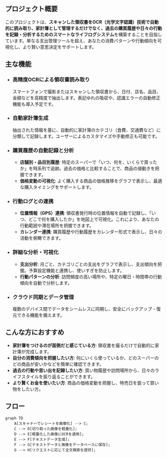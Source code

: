 
## プロジェクト概要

このプロジェクトは、**スキャンした領収書をOCR（光学文字認識）技術で自動的に読み取り、家計簿として管理するだけでなく、過去の購買履歴や日々の行動を記録・分析するためのスマートなライフログシステム**を構築することを目指しています。単なる支出管理ツールを超え、あなたの消費パターンや行動傾向を可視化し、より賢い意思決定をサポートします。

## 主な機能

  * ### 高精度OCRによる領収書読み取り

    スマートフォンで撮影またはスキャンした領収書から、日付、店名、品目、金額などを高精度で抽出します。表記ゆれの吸収や、認識エラーの自動修正機能も導入予定です。

  * ### 自動家計簿生成

    抽出された情報を基に、自動的に家計簿のカテゴリ（食費、交通費など）に分類して記録します。ユーザーによるカスタマイズや手動修正も可能です。

  * ### 購買履歴の自動記録と分析

      * **店舗別・品目別履歴**: 特定のスーパーで「いつ、何を、いくらで買ったか」を時系列で追跡。過去の価格と比較することで、商品の値動きを把握できます。
      * **価格変動の可視化**: よく購入する商品の価格推移をグラフで表示し、最適な購入タイミングをサポートします。

  * ### 行動ログとの連携

      * **位置情報（GPS）連携**: 領収書発行時の位置情報を自動で記録し、「いつ、どこで何を購入したか」を地図上で可視化。これにより、あなたの行動範囲や滞在場所を把握できます。
      * **カレンダー連携**: 購買履歴や行動履歴をカレンダー形式で表示し、日々の活動を俯瞰できます。

  * ### 詳細な分析・可視化

      * **支出分析**: 月ごと、カテゴリごとの支出をグラフで表示し、支出傾向を把握。予算設定機能と連携し、使いすぎを防止します。
      * **行動パターンの分析**: 訪問頻度の高い場所や、特定の曜日・時間帯の行動傾向を自動で分析します。

  * ### クラウド同期とデータ管理

    複数のデバイス間でデータをシームレスに同期し、安全にバックアップ・復元できる機能を備えます。

## こんな方におすすめ

  * **家計簿をつけるのが面倒だと感じている方**: 領収書を撮るだけで自動的に家計簿が完成します。
  * **自分の消費傾向を把握したい方**: 何にいくら使っているか、どのスーパーのどの商品が安いかなどを簡単に確認できます。
  * **過去の行動や思い出を記録したい方**: 買い物履歴や訪問場所から、日々のライフスタイルを振り返ることができます。
  * **より賢くお金を使いたい方**: 商品の価格変動を把握し、特売日を狙って買い物をしたい方。

## フロー

```mermaid
graph TD
    A[スキャナーでレシートを画像化] --> C;
    C --> D[切り取った画像を軽量化];
    D --> E[軽量化した画像にOCRを適用];
    E --> F[テキストデータ生成];
    F --> G[テキストデータと画像をデータベースに保存];
    G --> H[リクエストに応じて全文検索を提供];
```
